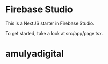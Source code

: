 # Firebase Studio

This is a NextJS starter in Firebase Studio.

To get started, take a look at src/app/page.tsx.
# amulyadigital
